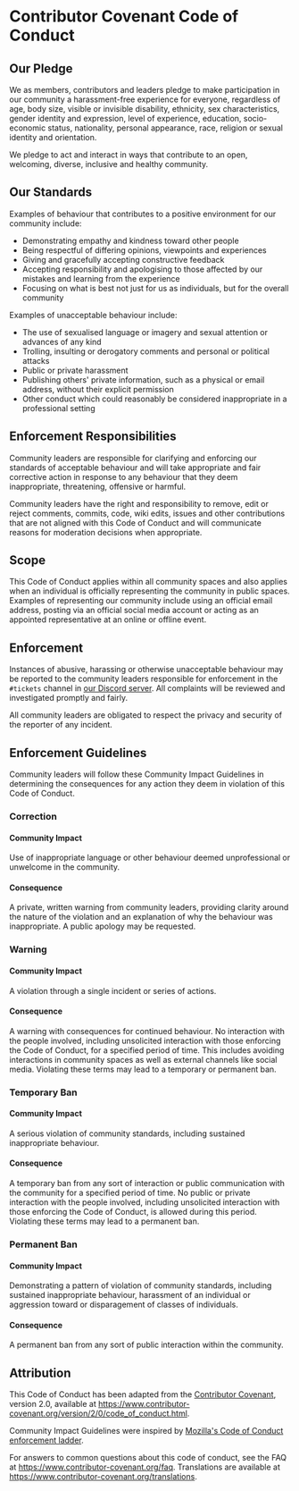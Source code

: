 <!-- markdownlint-disable no-duplicate-heading -->

# Contributor Covenant Code of Conduct

## Our Pledge

We as members, contributors and leaders pledge to make participation in our community a harassment-free experience for everyone,
regardless of age, body size, visible or invisible disability, ethnicity, sex characteristics, gender identity and expression,
level of experience, education, socio-economic status, nationality, personal appearance, race, religion or sexual identity and orientation.

We pledge to act and interact in ways that contribute to an open, welcoming, diverse, inclusive and healthy community.

## Our Standards

Examples of behaviour that contributes to a positive environment for our community include:

- Demonstrating empathy and kindness toward other people
- Being respectful of differing opinions, viewpoints and experiences
- Giving and gracefully accepting constructive feedback
- Accepting responsibility and apologising to those affected by our mistakes and learning from the experience
- Focusing on what is best not just for us as individuals, but for the overall community

Examples of unacceptable behaviour include:

- The use of sexualised language or imagery and sexual attention or advances of any kind
- Trolling, insulting or derogatory comments and personal or political attacks
- Public or private harassment
- Publishing others' private information, such as a physical or email address, without their explicit permission
- Other conduct which could reasonably be considered inappropriate in a professional setting

## Enforcement Responsibilities

Community leaders are responsible for clarifying and enforcing our standards of acceptable behaviour
and will take appropriate and fair corrective action in response to any behaviour that they deem inappropriate,
threatening, offensive or harmful.

Community leaders have the right and responsibility to remove, edit or reject comments, commits, code, wiki edits,
issues and other contributions that are not aligned with this Code of Conduct
and will communicate reasons for moderation decisions when appropriate.

## Scope

This Code of Conduct applies within all community spaces
and also applies when an individual is officially representing the community in public spaces.
Examples of representing our community include using an official email address, posting via an official social media account
or acting as an appointed representative at an online or offline event.

## Enforcement

Instances of abusive, harassing or otherwise unacceptable behaviour may be reported to the community leaders responsible for enforcement
in the `#tickets` channel in [our Discord server](https://discord.gg/eFpRcRzcf7 "Join the GCE A Levels Discord server!").
All complaints will be reviewed and investigated promptly and fairly.

All community leaders are obligated to respect the privacy and security of the reporter of any incident.

## Enforcement Guidelines

Community leaders will follow these Community Impact Guidelines
in determining the consequences for any action they deem in violation of this Code of Conduct.

### Correction

#### Community Impact

Use of inappropriate language or other behaviour deemed unprofessional or unwelcome in the community.

#### Consequence

A private, written warning from community leaders, providing clarity around the nature of the violation
and an explanation of why the behaviour was inappropriate.
A public apology may be requested.

### Warning

#### Community Impact

A violation through a single incident or series of actions.

#### Consequence

A warning with consequences for continued behaviour.
No interaction with the people involved,
including unsolicited interaction with those enforcing the Code of Conduct, for a specified period of time.
This includes avoiding interactions in community spaces as well as external channels like social media.
Violating these terms may lead to a temporary or permanent ban.

### Temporary Ban

#### Community Impact

A serious violation of community standards, including sustained inappropriate behaviour.

#### Consequence

A temporary ban from any sort of interaction or public communication with the community for a specified period of time.
No public or private interaction with the people involved,
including unsolicited interaction with those enforcing the Code of Conduct, is allowed during this period.
Violating these terms may lead to a permanent ban.

### Permanent Ban

#### Community Impact

Demonstrating a pattern of violation of community standards, including sustained inappropriate behaviour, harassment of an individual
or aggression toward or disparagement of classes of individuals.

#### Consequence

A permanent ban from any sort of public interaction within the community.

## Attribution

This Code of Conduct has been adapted from the [Contributor Covenant](https://www.contributor-covenant.org "View the Contributor Covenant."),
version 2.0, available at <https://www.contributor-covenant.org/version/2/0/code_of_conduct.html>.

Community Impact Guidelines were inspired by [Mozilla's Code of Conduct enforcement ladder](https://github.com/mozilla/diversity "View Mozilla's Code of Conduct enforcement ladder").

For answers to common questions about this code of conduct, see the FAQ at <https://www.contributor-covenant.org/faq>.
Translations are available at <https://www.contributor-covenant.org/translations>.
